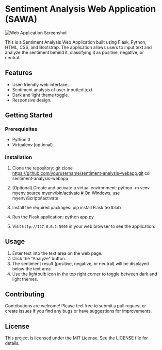 # Sentiment Analysis Web Application (SAWA)

![Web Application Screenshot](https://github.com/blancos-code/SAWA/assets/79577721/010f9d0b-c3ff-415d-a37a-200c27d5e706)


This is a Sentiment Analysis Web Application built using Flask, Python, HTML, CSS, and Bootstrap. The application allows users to input text and analyze the sentiment behind it, classifying it as positive, negative, or neutral.

## Features

- User-friendly web interface.
- Sentiment analysis of user-inputted text.
- Dark and light theme toggle.
- Responsive design.

## Getting Started

### Prerequisites

- Python 3
- Virtualenv (optional)

### Installation

1. Clone the repository:
git clone https://github.com/yourusername/sentiment-analysis-webapp.git
cd sentiment-analysis-webapp


2. (Optional) Create and activate a virtual environment:
python -m venv myenv
source myenv/bin/activate # On Windows, use myenv\Scripts\activate


3. Install the required packages:
pip install Flask textblob


4. Run the Flask application:
python app.py


5. Visit `http://127.0.0.1:5000` in your web browser to see the application.

## Usage

1. Enter text into the text area on the web page.
2. Click the "Analyze" button.
3. The sentiment result (positive, negative, or neutral) will be displayed below the text area.
4. Use the lightbulb icon in the top right corner to toggle between dark and light themes.

## Contributing

Contributions are welcome! Please feel free to submit a pull request or create issues if you find any bugs or have suggestions for improvements.

## License

This project is licensed under the MIT License. See the [LICENSE](LICENSE) file for details.
